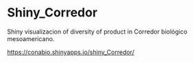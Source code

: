 # Shiny_Corredor
Shiny visualizacion of diversity of product in Corredor biológico mesoamericano.

https://conabio.shinyapps.io/shiny_Corredor/
